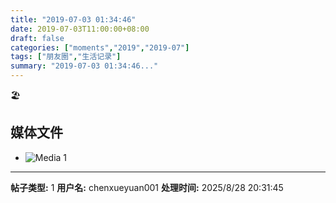 ```yaml
---
title: "2019-07-03 01:34:46"
date: 2019-07-03T11:00:00+08:00
draft: false
categories: ["moments","2019","2019-07"]
tags: ["朋友圈","生活记录"]
summary: "2019-07-03 01:34:46..."
---
```


🏖

## 媒体文件

- ![Media 1](/Moments/photos/2019-07-03/201907030134460.jpg)

---

**帖子类型:** 1
**用户名:** chenxueyuan001
**处理时间:** 2025/8/28 20:31:45